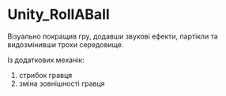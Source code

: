 # Unity_RollABall

Візуально покращив гру, додавши звукові ефекти, партікли та видозмінивши трохи середовище.

Із додаткових механік:
1) стрибок гравця
2) зміна зовнішності гравця

